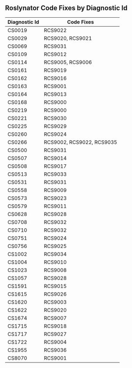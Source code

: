 ## Roslynator Code Fixes by Diagnostic Id

Diagnostic Id | Code Fixes
--- | ---
CS0019|RCS9022
CS0029|RCS9020, RCS9021
CS0069|RCS9031
CS0109|RCS9012
CS0114|RCS9005, RCS9006
CS0161|RCS9019
CS0162|RCS9016
CS0163|RCS9001
CS0164|RCS9013
CS0168|RCS9000
CS0219|RCS9000
CS0221|RCS9030
CS0225|RCS9029
CS0260|RCS9024
CS0266|RCS9002, RCS9022, RCS9035
CS0500|RCS9031
CS0507|RCS9014
CS0508|RCS9017
CS0513|RCS9033
CS0531|RCS9031
CS0558|RCS9009
CS0573|RCS9023
CS0579|RCS9011
CS0628|RCS9028
CS0708|RCS9032
CS0710|RCS9032
CS0751|RCS9024
CS0756|RCS9025
CS1002|RCS9034
CS1004|RCS9010
CS1023|RCS9008
CS1057|RCS9028
CS1591|RCS9015
CS1615|RCS9026
CS1620|RCS9003
CS1622|RCS9020
CS1674|RCS9007
CS1715|RCS9018
CS1717|RCS9027
CS1722|RCS9004
CS1955|RCS9036
CS8070|RCS9001
